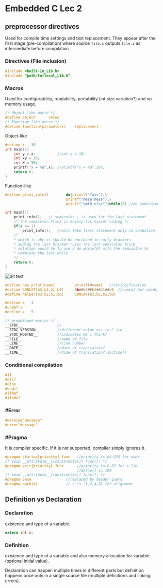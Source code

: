 # Embedded C Lec 2

## preprocessor directives

Used for compile time settings and text replacement. They appear after the first stage (pre-compilation) where source `file.c` outputs `file.i` as intermediate before compilation.

### Directives (File inclusion)

```c
#include <built-In_Lib.h>
#include "path/to/local_Lib.h"
```

### Macros

Used for configurability, readability, portability (int size variation?) and no memory usage.

```c
/* Object like macro */
#define object      value
/* Function like macro */
#define function(parameters)    replacement
```

Object-like

```c
#define x   10
int main(){
    int y = x;          //int y = 10;
    int xy = 20;
    int X = 50;
    printf("x = %d",x); //printf("x = %d",10);
    return 0;
}
```

Function-like

```c
#define print_info()        do{printf("Yass");\
                            printf("mesa mesa");\
                            printf("smth else")}while(0) //no semicolon at end ;

int main(){
    print_info();   // semicolon ; is used for the last statement
    /* the semicolon trick is mainly for easier coding */
    if(x == 1)
        print_info();   //will take first statement only in condition
    /* 
    * which is why it should be enclosed in curly brackets 
    * adding the last bracket ruins the last semicolon trick
    * solution would be to use a do while(0) with the semicolon to 
    * complete the last while
    */
    return 0;
}
```

![alt text](image-2.png)

```c
#define new_print(name)         printf(#name)   //stringification
#define CONCAT(b3,b2,b1,b0)     0b##b3##b2##b1##b0  //concat but needs helper function
#define helper(b3,b2,b1,b0)     CONCAT(b3,b2,b1,b0)
```

```c
#define x   3
#undef x
#define x   5
```

```c
/* predefined macros */
__STDC__                //
__STDC_VERSION__        //different value acc to C std
__STDC_HOSTED__         //indicates OS i think?
__FILE__                //name of file
__LINE__                //line number
__DATE__                //date of translation?
__TIME__                //time of translation? asctime()
```

### Conditional compilation

```c
#if
#elif
#else
#endif
#ifdef
#ifndef
```

### #Error

```c
#warning"message"
#error"message"
```

### #Pragma

It is compiler specific. If it is not supported, compiler simply ignores it.

```c
#pragma startup[priority] func   //priority is 64~255 for user
/* void __attribute__((constructor)) func(); */
#pragma exit[priority] func      //priority is 0~63 for c lib
                                 //default is 100
/* void __attribute__((destructor)) func(); */
#pragma once                //replaced by header guard
#pragma pack(n)             // n is (1,2,4,8) for alignment
```

## Definition vs Declaration

### Declaration

existence and type of a variable.

```c
extern int x;
```

### Definition

existence and type of a variable and also memory allocation for variable (optional initial value).

Declaration can happen multiple times in different parts but definition happens once only in a single source file (multiple definitions and linking errors).
